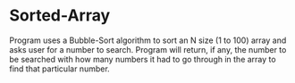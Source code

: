 # Sorted-Array

Program uses a Bubble-Sort algorithm to sort an N size (1 to 100) array and asks user for a number to search. Program will return, if any, the number to be searched with how many numbers it had to go through in the array to find that particular number.
